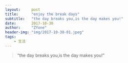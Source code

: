 ```yaml
---
layout:     post
title:      "enjoy the break days"
subtitle:   "the day breaks you,is the day makes you!"
date:       2017-10-30
author:     "ZYone"
header-img: "img/2017-10-30-01.jpeg"
tags:
    - 生活
---
```

> “the day breaks you,is the day makes you!”
